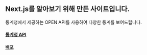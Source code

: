## Next.js를 알아보기 위해 만든 사이트입니다.
통계청에서 제공하는 OPEN API를 사용하여 다양한 통계를 보여드립니다.
#### [통계청 API](https://kosis.kr/openapi/index/index.jsp)
#### [배포](https://vercel.com/baesku789/next-ex/deployments)
